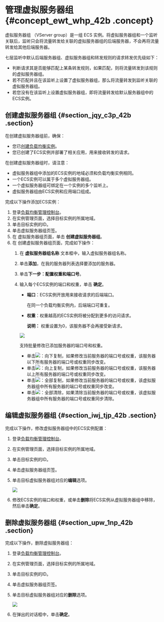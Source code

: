 # 管理虚拟服务器组 {#concept_ewt_whp_42b .concept}

虚拟服务器组 （VServer group）是一组 ECS 实例。将虚拟服务器组和一个监听关联后，监听只会将流量转发给关联的虚拟服务器组的后端服务器，不会再将流量转发给其他后端服务器。

七层监听中默认后端服务器组、虚拟服务器组和转发规则的请求转发优先级如下：

-   判断请求其是否能够匹配上某条转发规则，如果匹配，则将流量转发到该规则的虚拟服务器组。
-   若不匹配并且在该监听上设置了虚拟服务器组，那么将流量转发到监听关联的虚拟服务器组。
-   若您没有在该监听上设置虚拟服务器组，即将流量转发给默认服务器组中的ECS实例。

## 创建虚拟服务器组 {#section_jqy_c3p_42b .section}

在创建虚拟服务器组前，确保：

-   您已[创建负载均衡实例](intl.zh-CN/历史文档/用户指南（旧版控制台）/负载均衡实例/创建实例.md#)。
-   您已创建了ECS实例并部署了相关应用，用来接收转发的请求。

在创建虚拟服务器组时，请注意：

-   虚拟服务器组中添加的ECS实例的地域必须和负载均衡实例相同。
-   一个ECS实例可以属于多个虚拟服务器组。
-   一个虚拟服务器组可绑定在一个实例的多个监听上。
-   虚拟服务器组由ECS实例和应用端口组成。

完成以下操作添加ECS实例：

1.  登录[负载均衡管理控制台](https://slb.console.aliyun.com/slb/)。
2.  在实例管理页面，选择目标实例的所属地域。
3.  单击目标实例的ID。
4.  单击虚拟服务器组页签。
5.  在 虚拟服务器组页面，单击 **创建虚拟服务器组**。
6.  在 创建虚拟服务器组页面，完成如下操作：
    1.  在 **虚拟服务器组名称** 文本框中，输入虚拟服务器组名称。
    2.  单击**添加**，在我的服务器列表选择要添加的服务器。
    3.  单击**下一步：配置权重和端口号**。
    4.  输入每个ECS实例的端口和权重，单击 **确定**。

        -   **端口**：ECS实例开放用来接收请求的后端端口。

            在同一个负载均衡实例内，后端端口可重复。

        -   **权重**：权重越高的ECS实例将被分配到更多的访问请求。

            **说明：** 权重设置为0，该服务器不会再接受新请求。

        ![](http://static-aliyun-doc.oss-cn-hangzhou.aliyuncs.com/assets/img/15670/15595401077368_zh-CN.png)

        支持批量修改已添加服务器的端口号和权重。

        -   单击![](http://static-aliyun-doc.oss-cn-hangzhou.aliyuncs.com/assets/img/15670/155954010711116_zh-CN.png)：向下复制，如果修改当前服务器的端口号或权重，该服务器以下所有服务器的端口号或权重同步改变。
        -   单击![](http://static-aliyun-doc.oss-cn-hangzhou.aliyuncs.com/assets/img/15670/155954010711119_zh-CN.png)：向上复制，如果修改当前服务器的端口号或权重，该服务器以上所有服务器的端口号或权重同步改变。
        -   单击![](http://static-aliyun-doc.oss-cn-hangzhou.aliyuncs.com/assets/img/15670/155954010711120_zh-CN.png)：全部复制，如果修改当前服务器的端口号或权重，该虚拟服务器组中所有服务器的端口号或权重同步改变。
        -   单击![](http://static-aliyun-doc.oss-cn-hangzhou.aliyuncs.com/assets/img/15670/155954010711121_zh-CN.png)：全部清除，如果清除当前服务器的端口号或权重，该虚拟服务器组中所有服务器的端口号或权重同步清除。

## 编辑虚拟服务器组 {#section_iwj_tjp_42b .section}

完成以下操作，修改虚拟服务器组中的ECS实例配置：

1.  登录[负载均衡管理控制台](https://slb.console.aliyun.com/slb/)。
2.  在实例管理页面，选择目标实例的所属地域。
3.  单击目标实例的ID。
4.  单击虚拟服务器组页签。
5.  单击目标虚拟服务器组对应的**编辑**选项。

    ![](http://static-aliyun-doc.oss-cn-hangzhou.aliyuncs.com/assets/img/15670/15595401077473_zh-CN.png)

6.  修改ECS实例的端口和权重，或单击**删除**将ECS实例从虚拟服务器组中移除，然后单击**确定**。

## 删除虚拟服务器组 {#section_upw_1np_42b .section}

完成以下操作，删除虚拟服务器组：

1.  登录[负载均衡管理控制台](https://slb.console.aliyun.com/slb/)。
2.  在实例管理页面，选择目标实例的所属地域。
3.  单击目标实例的ID。
4.  单击虚拟服务器组页签。
5.  单击目标虚拟服务器组对应的**删除**选项。

    ![](http://static-aliyun-doc.oss-cn-hangzhou.aliyuncs.com/assets/img/15670/15595401077474_zh-CN.png)

6.  在弹出的对话框中，单击**确定**。

